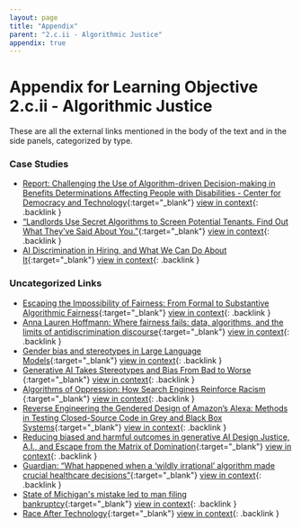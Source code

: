 ```yaml
---
layout: page
title: "Appendix"
parent: "2.c.ii - Algorithmic Justice"
appendix: true
---
```


# Appendix for Learning Objective 2.c.ii - Algorithmic Justice
These are all the external links mentioned in the body of the text and in the side panels, categorized by type.
### Case Studies
- [Report: Challenging the Use of Algorithm-driven Decision-making in Benefits Determinations Affecting People with Disabilities - Center for Democracy and Technology](https://cdt.org/insights/report-challenging-the-use-of-algorithm-driven-decision-making-in-benefits-determinations-affecting-people-with-disabilities/){:target="_blank"}<!-- tag:case-study --> [view in context](https:/src-handbook-infrastructure-team.github.io/srch/docs/artificial-intelligence/2.c.ii/?panel=failures-of-distribution#:~:text=Report%3A%20Challenging%20the%20Use%20of%20Algorithm-driven%20Decision-making%20in%20Benefits%20Determinations%20Affecting%20People%20with%20Disabilities%20-%20Center%20for%20Democracy%20and%20Technology){: .backlink }
- [“Landlords Use Secret Algorithms to Screen Potential Tenants. Find Out What They’ve Said About You.”](https://www.propublica.org/article/landlords-use-secret-algorithms-to-screen-potential-tenants-find-out-what-theyve-said-about-you){:target="_blank"}<!-- tag:case-study --> [view in context](https:/src-handbook-infrastructure-team.github.io/srch/docs/artificial-intelligence/2.c.ii/?panel=failures-of-distribution#:~:text=%E2%80%9CLandlords%20Use%20Secret%20Algorithms%20to%20Screen%20Potential%20Tenants.%20Find%20Out%20What%20They%E2%80%99ve%20Said%20About%20You.%E2%80%9D){: .backlink }
- [AI Discrimination in Hiring, and What We Can Do About It](https://www.newamerica.org/oti/blog/ai-discrimination-in-hiring-and-what-we-can-do-about-it/){:target="_blank"}<!-- tag:case-study --> [view in context](https:/src-handbook-infrastructure-team.github.io/srch/docs/artificial-intelligence/2.c.ii/?panel=failures-of-distribution#:~:text=AI%20Discrimination%20in%20Hiring%2C%20and%20What%20We%20Can%20Do%20About%20It){: .backlink }

### Uncategorized Links
- [Escaping the Impossibility of Fairness: From Formal to Substantive Algorithmic Fairness](https://link.springer.com/article/10.1007/s13347-022-00584-6){:target="_blank"} [view in context](https:/src-handbook-infrastructure-team.github.io/srch/docs/artificial-intelligence/2.c.ii/?panel=sociopolitical-factors-and-approaches#:~:text=Escaping%20the%20Impossibility%20of%20Fairness%3A%20From%20Formal%20to%20Substantive%20Algorithmic%20Fairness){: .backlink }
- [Anna Lauren Hoffmann: Where fairness fails: data, algorithms, and the limits of antidiscrimination discourse](https://www.tandfonline.com/doi/full/10.1080/1369118X.2019.1573912){:target="_blank"} [view in context](https:/src-handbook-infrastructure-team.github.io/srch/docs/artificial-intelligence/2.c.ii/?panel=sociopolitical-factors-and-approaches#:~:text=Anna%20Lauren%20Hoffmann%3A%20Where%20fairness%20fails%3A%20data%2C%20algorithms%2C%20and%20the%20limits%20of%20antidiscrimination%20discourse){: .backlink }
- [Gender bias and stereotypes in Large Language Models](https://dl.acm.org/doi/fullHtml/10.1145/3582269.3615599){:target="_blank"} [view in context](https:/src-handbook-infrastructure-team.github.io/srch/docs/artificial-intelligence/2.c.ii/?panel=failures-of-recognition#:~:text=Gender%20bias%20and%20stereotypes%20in%20Large%20Language%20Models){: .backlink }
- [Generative AI Takes Stereotypes and Bias From Bad to Worse ](https://www.bloomberg.com/graphics/2023-generative-ai-bias/){:target="_blank"} [view in context](https:/src-handbook-infrastructure-team.github.io/srch/docs/artificial-intelligence/2.c.ii/?panel=failures-of-recognition#:~:text=Generative%20AI%20Takes%20Stereotypes%20and%20Bias%20From%20Bad%20to%20Worse%20){: .backlink }
- [Algorithms of Oppression: How Search Engines Reinforce Racism ](https://www.jstor.org/stable/j.ctt1pwt9w5){:target="_blank"} [view in context](https:/src-handbook-infrastructure-team.github.io/srch/docs/artificial-intelligence/2.c.ii/?panel=failures-of-recognition#:~:text=Algorithms%20of%20Oppression%3A%20How%20Search%20Engines%20Reinforce%20Racism%20){: .backlink }
- [Reverse Engineering the Gendered Design of Amazon’s Alexa: Methods in Testing Closed-Source Code in Grey and Black Box Systems](https://digitalhumanities.org/dhq/vol/17/2/000700/000700.html){:target="_blank"} [view in context](https:/src-handbook-infrastructure-team.github.io/srch/docs/artificial-intelligence/2.c.ii/?panel=failures-of-recognition#:~:text=Reverse%20Engineering%20the%20Gendered%20Design%20of%20Amazon%E2%80%99s%20Alexa%3A%20Methods%20in%20Testing%20Closed-Source%20Code%20in%20Grey%20and%20Black%20Box%20Systems){: .backlink }
- [Reducing biased and harmful outcomes in generative AI Design Justice, A.I., and Escape from the Matrix of Domination](https://jods.mitpress.mit.edu/pub/costanza-chock/release/4){:target="_blank"} [view in context](https:/src-handbook-infrastructure-team.github.io/srch/docs/artificial-intelligence/2.c.ii/?panel=failures-of-recognition#:~:text=Reducing%20biased%20and%20harmful%20outcomes%20in%20generative%20AI%20Design%20Justice%2C%20A.I.%2C%20and%20Escape%20from%20the%20Matrix%20of%20Domination){: .backlink }
- [ Guardian: “What happened when a ‘wildly irrational’ algorithm made crucial healthcare decisions”](https://www.theguardian.com/us-news/2021/jul/02/algorithm-crucial-healthcare-decisions){:target="_blank"} [view in context](https:/src-handbook-infrastructure-team.github.io/srch/docs/artificial-intelligence/2.c.ii/?panel=failures-of-distribution#:~:text=%20Guardian%3A%20%E2%80%9CWhat%20happened%20when%20a%20%E2%80%98wildly%20irrational%E2%80%99%20algorithm%20made%20crucial%20healthcare%20decisions%E2%80%9D){: .backlink }
- [State of Michigan's mistake led to man filing bankruptcy](https://www.freep.com/story/news/local/michigan/2019/12/22/government-artificial-intelligence-midas-computer-fraud-fiasco/4407901002/){:target="_blank"} [view in context](https:/src-handbook-infrastructure-team.github.io/srch/docs/artificial-intelligence/2.c.ii/?panel=failures-of-distribution#:~:text=State%20of%20Michigan's%20mistake%20led%20to%20man%20filing%20bankruptcy){: .backlink }
- [Race After Technology](https://www.ruhabenjamin.com/race-after-technology){:target="_blank"} [view in context](https:/src-handbook-infrastructure-team.github.io/srch/docs/artificial-intelligence/2.c.ii/?panel=failures-of-distribution#:~:text=Race%20After%20Technology){: .backlink }

